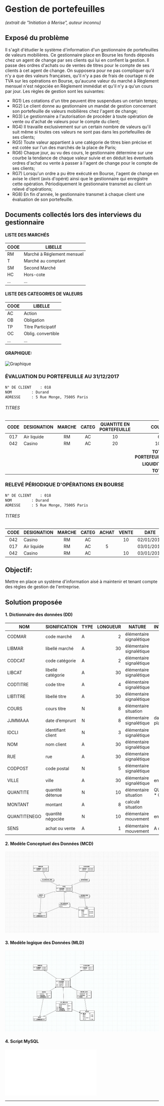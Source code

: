﻿# Gestion de portefeuilles  
_(extrait de "Initiation à Merise", auteur inconnu)_


## **Exposé du problème**
 
Il s'agit d'étudier le système d'information d'un gestionnaire de portefeuilles de valeurs mobilières. Ce gestionnaire place en Bourse les fonds déposés chez un agent de change par ses clients qui lui en confient la gestion. Il passe des ordres d'achats ou de ventes de titres pour le compte de ses clients à cet agent de change.
On supposera pour ne pas compliquer qu'il n'y a que des valeurs françaises, qu'il n'y a pas de frais de courtage ni de TVA sur les opérations en Bourse, qu'aucune valeur du marché à Règlement mensuel n'est négociée en Règlement immédiat et qu'il n'y a qu'un cours par jour. Les règles de gestion sont les suivantes:

* RG1) Les cotations d'un titre peuvent être suspendues un certain temps;
* RG2) Le client donne au gestionnaire un mandat de gestion concernant son portefeuille de valeurs mobilières chez l'agent de change;
* RG3) Le gestionnaire a l'autorisation de procéder à toute opération de vente ou d'achat de valeurs pour le compte du client;
* RG4) Il travaille exclusivement sur un certain nombre de valeurs qu'il suit même si toutes ces valeurs ne sont pas dans les portefeuilles de ses clients;
* RG5) Toute valeur appartient à une catégorie de titres bien précise et est cotée sur l'un des marchés de la place de Paris;
* RG6) Chaque jour, au vu des cours, le gestionnaire détermine sur une courbe la tendance de chaque valeur suivie et en déduit les éventuels ordres d'achat ou vente à passer à l'agent de change pour le compte de ses clients;
* RG7) Lorsqu'un ordre a pu être exécuté en Bourse, l'agent de change en avise le client (avis d'opéré) ainsi que le gestionnaire qui enregistre cette opération. Périodiquement le gestionnaire transmet au client un relevé d'opérations;
* RG8) En fin d'année, le gestionnaire transmet à chaque client une évaluation de son portefeuille.



## Documents collectés lors des interviews du gestionnaire

#### LISTE DES MARCHÉS

COOE | LIBELLE
--- | ---
RM | Marché à Réglement mensuel
T | Marché au comptant
SM | Second Marché
HC | Hors-cote
... | ...   


#### LISTE DES CATEGORfES DE VALEURS

COOE | LIBELLE
--- | ---
AC | Action
OB | Obligation
TP | Titre Participatif
OC | Oblig. convertible
... | ...   


#### GRAPHIQUE:

![Graphique](/images/graphique.jpg)



### ÉVALUATION DU PORTEFEUILLE AU 31/12/2017
```
N° DE CLIENT	: 018
NOM 		: Durand
ADRESSE		: 5 Rue Monge, 75005 Paris
```

###### TITRES

| 	CODE	 | 	DESIGNATION	 | 	MARCHE	 | 	CATEG	 | QUANTITE EN PORTEFEUILLE | COURS | MONTANT | 
| 	 :---: 	 | 	   --- 	     | 	 :---: 	 | 	 :---: 	 | 	             :---: 	    |  ---: |  ---:   | 
| 	017	 | 	Air liquide	 | 	RM	 | 	AC	 | 	10	 | 	630	 | 	6300	 | 
| 	042	 | 	Casino	 | 	RM	 | 	AC	 | 	20	 | 	1000	 | 	20000	 | 
| 		 | 		 | 		 | 		 | 		 | 		 | 		 | 
| 		 | 		 | 		 | 		 | 		 | 	**TOTAL PORTEFEUILLE**	 | 	26300	 | 
| 		 | 		 | 		 | 		 | 		 | 	**LIQUIDITES**	 | 	4000,12	 | 
| 		 | 		 | 		 | 		 | 		 | 	**TOTAL**	 | 	30300,12	 | 




### RELEVÉ PÉRIODIQUE D'OPÉRATIONS EN BOURSE
```
N° DE CLIENT	: 018
NOM 		: Durand
ADRESSE		: 5 Rue Monge, 75005 Paris
```

###### TITRES

| 	CODE	 | 	DESIGNATION	 | 	MARCHE	 | 	CATEG	 | ACHAT | VENTE | DATE | COURS | MONTANT | 
| 	 :---: 	 | 	 :--- 	     | 	 :---: 	 | 	 :---: 	 | :---: | :---: | :---:| ---:  |  ---:   | 
| 	042	 | 	Casino	 | 	RM	 | 	AC	 | 			 | 	10		 | 	02/01/2017	 | 	1100	 | 	11000	 | 
| 	017	 | 	Air liquide	  |	RM	 | 	AC	 | 	5		 | 		 | 	03/01/2017	 | 	650	 | 	3250	 | 
| 	042	 | 	Casino	 | 	RM	 | 	AC	 | 			 | 	10		 | 	03/01/2017	 | 	1150	 | 	11500	 | 






## **Objectif:**
Mettre en place un système d'information aisé à maintenir et tenant compte des règles de gestion de l'entreprise.

## **Solution proposée**



#### 1. Dictionnaire des données (DD)

NOM	 | 	SIGNIFICATION	 | 	TYPE 	 | 	LONGUEUR	 | 	NATURE	 | 	INTÉGRITÉ
---	 | 	---	 | 	---	 | 	---:	 | 	---	 | 	---	 
CODMAR	 | 	code marché	    | 	A	 | 	2	 | 	élémentaire   signalétique 	 | 	
LIBMAR	 | 	libellé marché  | 	A	 | 	30	 | 	élémentaire   signalétique	 | 	
CODCAT	 | 	code catégorie  | 	A	 | 	2	 | 	élémentaire   signalétique	 | 	
LIBCAT	 |libellé catégorie | 	A	 | 	30	 | 	élémentaire   signalétique	 | 	
CODTITRE | 	code titre      | 	A	 | 	4	 | 	élémentaire   signalétique	 | 
LIBTITRE | 	libellé titre   | 	A	 | 	30	 | 	élémentaire   signalétique	 | 	 
COURS	 | 	cours titre     | 	N	 | 	8	 | 	élémentaire   situation      | 	
JJMMAAA	 | 	date d’emprunt	| 	N	 | 	8	 | 	élémentaire   signalétique	 | 	date plausible
IDCLI	 |identifiant client| 	N	 | 	3	 | 	élémentaire   signalétique	 | 	
NOM	     | 	nom client	    | 	A	 | 	30	 | 	élémentaire   signalétique	 | 	
RUE	     | 	rue 	        | 	A	 | 	30	 | 	élémentaire   signalétique	 | 	
CODPOST	 | 	code postal	    | 	N	 | 	5	 | 	élémentaire	  signalétique   | 	
VILLE	 | 	ville           | 	A	 | 	30	 | 	élémentaire   signalétique	 | 	entier
QUANTITE | quantité détenue | 	N	 | 	10	 | 	élémentaire   situation	     | 	QUANTITE * COURS
MONTANT	 | 	montant         | 	A	 | 	8	 | 	calculé       situation 	 | 	
QUANTITENEGO|quantité négociée| N	 | 	10   | 	élémentaire   mouvement	     | 	entier
SENS	 | 	achat ou vente  | 	A	 | 	1	 | 	élémentaire   mouvement 	 | 	A ou V 




#### 2. Modèle Conceptuel des Données (MCD)
![MCD](/images/MCD.jpg)



#### 3. Modèle logique des Données (MLD)
![MLD](/images/MLD.jpg)



#### 4. Script MySQL
![Cliquer ici pour afficher le script MySQL.](/scripts/script.sql)

---
